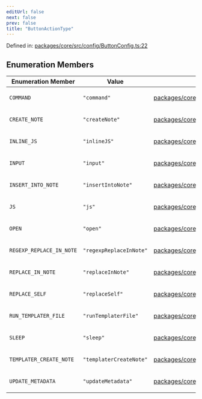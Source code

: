 ```yaml
---
editUrl: false
next: false
prev: false
title: "ButtonActionType"
---
```


Defined in: [packages/core/src/config/ButtonConfig.ts:22](https://github.com/mProjectsCode/obsidian-meta-bind-plugin/blob/563ae7213e1de72cfcc12505f0ad569434535dc5/packages/core/src/config/ButtonConfig.ts#L22)

## Enumeration Members

<table>
<thead>
<tr>
<th>Enumeration Member</th>
<th>Value</th>
<th>Defined in</th>
</tr>
</thead>
<tbody>
<tr>
<td>

<a id="command"></a> `COMMAND`

</td>
<td>

`"command"`

</td>
<td>

[packages/core/src/config/ButtonConfig.ts:23](https://github.com/mProjectsCode/obsidian-meta-bind-plugin/blob/563ae7213e1de72cfcc12505f0ad569434535dc5/packages/core/src/config/ButtonConfig.ts#L23)

</td>
</tr>
<tr>
<td>

<a id="create_note"></a> `CREATE_NOTE`

</td>
<td>

`"createNote"`

</td>
<td>

[packages/core/src/config/ButtonConfig.ts:31](https://github.com/mProjectsCode/obsidian-meta-bind-plugin/blob/563ae7213e1de72cfcc12505f0ad569434535dc5/packages/core/src/config/ButtonConfig.ts#L31)

</td>
</tr>
<tr>
<td>

<a id="inline_js"></a> `INLINE_JS`

</td>
<td>

`"inlineJS"`

</td>
<td>

[packages/core/src/config/ButtonConfig.ts:36](https://github.com/mProjectsCode/obsidian-meta-bind-plugin/blob/563ae7213e1de72cfcc12505f0ad569434535dc5/packages/core/src/config/ButtonConfig.ts#L36)

</td>
</tr>
<tr>
<td>

<a id="input"></a> `INPUT`

</td>
<td>

`"input"`

</td>
<td>

[packages/core/src/config/ButtonConfig.ts:26](https://github.com/mProjectsCode/obsidian-meta-bind-plugin/blob/563ae7213e1de72cfcc12505f0ad569434535dc5/packages/core/src/config/ButtonConfig.ts#L26)

</td>
</tr>
<tr>
<td>

<a id="insert_into_note"></a> `INSERT_INTO_NOTE`

</td>
<td>

`"insertIntoNote"`

</td>
<td>

[packages/core/src/config/ButtonConfig.ts:35](https://github.com/mProjectsCode/obsidian-meta-bind-plugin/blob/563ae7213e1de72cfcc12505f0ad569434535dc5/packages/core/src/config/ButtonConfig.ts#L35)

</td>
</tr>
<tr>
<td>

<a id="js"></a> `JS`

</td>
<td>

`"js"`

</td>
<td>

[packages/core/src/config/ButtonConfig.ts:24](https://github.com/mProjectsCode/obsidian-meta-bind-plugin/blob/563ae7213e1de72cfcc12505f0ad569434535dc5/packages/core/src/config/ButtonConfig.ts#L24)

</td>
</tr>
<tr>
<td>

<a id="open"></a> `OPEN`

</td>
<td>

`"open"`

</td>
<td>

[packages/core/src/config/ButtonConfig.ts:25](https://github.com/mProjectsCode/obsidian-meta-bind-plugin/blob/563ae7213e1de72cfcc12505f0ad569434535dc5/packages/core/src/config/ButtonConfig.ts#L25)

</td>
</tr>
<tr>
<td>

<a id="regexp_replace_in_note"></a> `REGEXP_REPLACE_IN_NOTE`

</td>
<td>

`"regexpReplaceInNote"`

</td>
<td>

[packages/core/src/config/ButtonConfig.ts:33](https://github.com/mProjectsCode/obsidian-meta-bind-plugin/blob/563ae7213e1de72cfcc12505f0ad569434535dc5/packages/core/src/config/ButtonConfig.ts#L33)

</td>
</tr>
<tr>
<td>

<a id="replace_in_note"></a> `REPLACE_IN_NOTE`

</td>
<td>

`"replaceInNote"`

</td>
<td>

[packages/core/src/config/ButtonConfig.ts:32](https://github.com/mProjectsCode/obsidian-meta-bind-plugin/blob/563ae7213e1de72cfcc12505f0ad569434535dc5/packages/core/src/config/ButtonConfig.ts#L32)

</td>
</tr>
<tr>
<td>

<a id="replace_self"></a> `REPLACE_SELF`

</td>
<td>

`"replaceSelf"`

</td>
<td>

[packages/core/src/config/ButtonConfig.ts:34](https://github.com/mProjectsCode/obsidian-meta-bind-plugin/blob/563ae7213e1de72cfcc12505f0ad569434535dc5/packages/core/src/config/ButtonConfig.ts#L34)

</td>
</tr>
<tr>
<td>

<a id="run_templater_file"></a> `RUN_TEMPLATER_FILE`

</td>
<td>

`"runTemplaterFile"`

</td>
<td>

[packages/core/src/config/ButtonConfig.ts:29](https://github.com/mProjectsCode/obsidian-meta-bind-plugin/blob/563ae7213e1de72cfcc12505f0ad569434535dc5/packages/core/src/config/ButtonConfig.ts#L29)

</td>
</tr>
<tr>
<td>

<a id="sleep"></a> `SLEEP`

</td>
<td>

`"sleep"`

</td>
<td>

[packages/core/src/config/ButtonConfig.ts:27](https://github.com/mProjectsCode/obsidian-meta-bind-plugin/blob/563ae7213e1de72cfcc12505f0ad569434535dc5/packages/core/src/config/ButtonConfig.ts#L27)

</td>
</tr>
<tr>
<td>

<a id="templater_create_note"></a> `TEMPLATER_CREATE_NOTE`

</td>
<td>

`"templaterCreateNote"`

</td>
<td>

[packages/core/src/config/ButtonConfig.ts:28](https://github.com/mProjectsCode/obsidian-meta-bind-plugin/blob/563ae7213e1de72cfcc12505f0ad569434535dc5/packages/core/src/config/ButtonConfig.ts#L28)

</td>
</tr>
<tr>
<td>

<a id="update_metadata"></a> `UPDATE_METADATA`

</td>
<td>

`"updateMetadata"`

</td>
<td>

[packages/core/src/config/ButtonConfig.ts:30](https://github.com/mProjectsCode/obsidian-meta-bind-plugin/blob/563ae7213e1de72cfcc12505f0ad569434535dc5/packages/core/src/config/ButtonConfig.ts#L30)

</td>
</tr>
</tbody>
</table>

